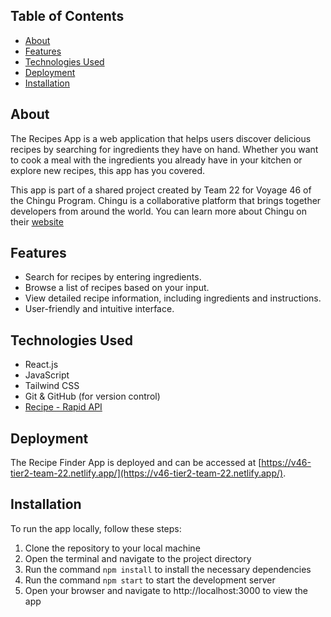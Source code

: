 ## Table of Contents
- [About](#about)
- [Features](#features)
- [Technologies Used](#technologies-used)
- [Deployment](#deployment)
- [Installation](#installation)

## About

The Recipes App is a web application that helps users discover delicious recipes by searching for ingredients they have on hand. Whether you want to cook a meal with the ingredients you already have in your kitchen or explore new recipes, this app has you covered.

This app is part of a shared project created by Team 22 for Voyage 46 of the Chingu Program. Chingu is a collaborative platform that brings together developers from around the world. You can learn more about Chingu on their [website](https://www.chingu.io/)


## Features

- Search for recipes by entering ingredients.
- Browse a list of recipes based on your input.
- View detailed recipe information, including ingredients and instructions.
- User-friendly and intuitive interface.

## Technologies Used

- React.js
- JavaScript
- Tailwind CSS
- Git & GitHub (for version control)
- [ Recipe - Rapid API ](https://rapidapi.com/apidojo/api/tasty) 


## Deployment

The Recipe Finder App is deployed and can be accessed at [https://v46-tier2-team-22.netlify.app/](https://v46-tier2-team-22.netlify.app/).

## Installation

To run the app locally, follow these steps:

1. Clone the repository to your local machine
2. Open the terminal and navigate to the project directory
3. Run the command `npm install` to install the necessary dependencies
4. Run the command `npm start` to start the development server
5. Open your browser and navigate to http://localhost:3000 to view the app
